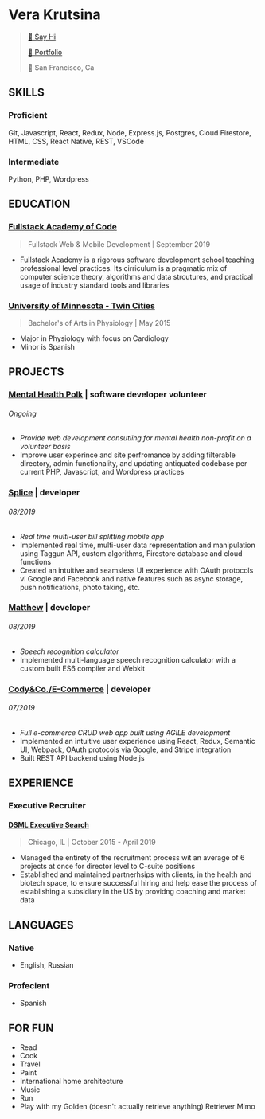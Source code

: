 # Vera Krutsina 
> [:email: Say Hi](mailto:vera.krutsina@gmail.com)
> 
> [:slightly_smiling_face: Portfolio](http://verakrutsina.com)
>
> :bridge_at_night: San Francisco, Ca 

## SKILLS 

### Proficient 

Git, Javascript, React, Redux, Node, Express.js, Postgres, Cloud Firestore, HTML, CSS, React Native, REST, VSCode

### Intermediate 

Python, PHP, Wordpress 

## EDUCATION 

### [Fullstack Academy of Code](https://www.fullstackacademy.com/)

> Fullstack Web & Mobile Development | September 2019 

- Fullstack Academy is a rigorous software development school teaching professional level practices. Its cirriculum is a pragmatic mix of computer science theory, algorithms and data strcutures, and practical usage of industry standard tools and libraries  

### [University of Minnesota - Twin Cities](https://twin-cities.umn.edu/)

> Bachelor's of Arts in Physiology | May 2015

- Major in Physiology with focus on Cardiology 
- Minor is Spanish 


## PROJECTS 

### [Mental Health Polk](https://mentalhealthpolk.org/) | software developer volunteer 
###### Ongoing 

- *Provide web development consutling for mental health non-profit on a volunteer basis*
- Improve user experince and site perfromance by adding filterable directory, admin functionality, and updating antiquated codebase per current PHP, Javascript, and Wordpress practices 

### [Splice](https://github.com/splice-capstone/splice) | developer  
###### 08/2019 

- *Real time multi-user bill splitting mobile app*
- Implemented real time, multi-user data representation and manipulation using Taggun API, custom algorithms, Firestore database and cloud functions
- Created an intuitive and seamsless UI experience with OAuth protocols vi Google and Facebook and native features such as async storage, push notifications, photo taking, etc. 

### [Matthew](https://github.com/vkrutsina/stackspeech) | developer  
###### 08/2019 

- *Speech recognition calculator*
- Implemented multi-language speech recognition calculator with a custom built ES6 compiler and Webkit 

### [Cody&Co./E-Commerce](https://github.com/graceshopper-coolname/Graceshopper-app) | developer  
###### 07/2019 

- *Full e-commerce CRUD web app built using AGILE development*
- Implemented an intuitive user experience using React, Redux, Semantic UI, Webpack, OAuth protocols via Google, and Stripe integration 
- Built REST API backend using Node.js


## EXPERIENCE 

### Executive Recruiter 
#### [DSML Executive Search](https://dsmlexecutivesearch.com/)
> 
> Chicago, IL | October 2015 - April 2019 

- Managed the entirety of the recruitment process wit an average of 6 projects at once for director level to C-suite positions
- Established and maintained partnerhsips with clients, in the health and biotech space, to ensure successful hiring and help ease the process of establishing a subsidiary in the US by providng coaching and market data 

## LANGUAGES 

### Native 
- English, Russian 

### Profecient 
- Spanish 

## FOR FUN 
- Read 
- Cook 
- Travel 
- Paint 
- International home architecture 
- Music 
- Run 
- Play with my Golden (doesn't actually retrieve anything) Retriever Mimo
